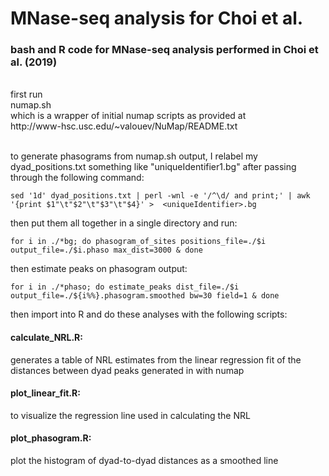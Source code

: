 # MNase-seq analysis for Choi et al.
<h3>bash and R code for MNase-seq analysis performed in Choi et al. (2019)  </h3>

<br/>
first run <br/> numap.sh <br/>which is a wrapper of initial numap scripts as provided at <br/> http://www-hsc.usc.edu/~valouev/NuMap/README.txt<br/>
<br/>

to generate phasograms from numap.sh output, I relabel my dyad_positions.txt something like "uniqueIdentifier1.bg" after passing through the following command:<br/>

	
	sed '1d' dyad_positions.txt | perl -wnl -e '/^\d/ and print;' | awk '{print $1"\t"$2"\t"$3"\t"$4}' >  <uniqueIdentifier>.bg
	
then put them all together in a single directory and run:

	for i in ./*bg; do phasogram_of_sites positions_file=./$i output_file=./$i.phaso max_dist=3000 & done
	
then estimate peaks on phasogram output:

	for i in ./*phaso; do estimate_peaks dist_file=./$i output_file=./${i%%}.phasogram.smoothed bw=30 field=1 & done

then import into R and do these analyses with the following scripts:
<br/>

<h4>calculate_NRL.R:</h4>  generates a table of NRL estimates from the linear regression fit of the distances between dyad peaks generated in with numap

<h4>plot_linear_fit.R:</h4>  to visualize the regression line used in calculating the NRL

<h4>plot_phasogram.R:</h4>  plot the histogram of dyad-to-dyad distances as a smoothed line
